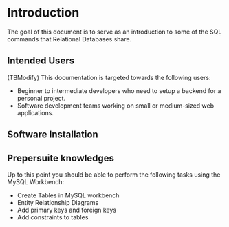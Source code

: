 # Introduction

<!-- except for headlines, all contents need to be modified -->

<!-- This documentation would include: SELECTs lab in week 5 and week 6 lab -->

<!-- introduce DDL (CREATE, ALTER AND DROP)

introduce DML,INSERT - Used to add data to tables. UPDATE - Used to edit data in tables. DELETE - Used to remove data from tables.

& querying a database using the SELECT statement. clauses like SELECT FROM WHERE GROUP BY HAVING ORDER BY;
-->

The goal of this document is to serve as an introduction to some of the SQL commands that Relational Databases share.

## Intended Users

(TBModify) This documentation is targeted towards the following users:

- Beginner to intermediate developers who need to setup a backend for a personal project.
- Software development teams working on small or medium-sized web applications.

## Software Installation

## Prepersuite knowledges

Up to this point you should be able to perform the following tasks using the MySQL Workbench:

- Create Tables in MySQL workbench
- Entity Relationship Diagrams
- Add primary keys and foreign keys
- Add constraints to tables


